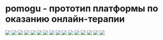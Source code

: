 # pomogu - прототип платформы по оказанию онлайн-терапии

![](https://i.imgur.com/pmfCvLd.jpg)
![](https://i.imgur.com/3ov8Kzm.jpg)
![](https://i.imgur.com/G5U3ktp.jpg)
![](https://i.imgur.com/WkO3ndO.jpg)
![](https://i.imgur.com/2cgwJ0P.jpg)
![](https://i.imgur.com/dFUbkvY.jpg)
![](https://i.imgur.com/z6CaE78.jpg)
![](https://i.imgur.com/eIp0jKB.jpg)
![](https://i.imgur.com/qw6cvAz.jpg)
![](https://i.imgur.com/KzfYR4M.jpg)
![](https://i.imgur.com/eR6ZNL9.jpg)
![](https://i.imgur.com/IJmGyjI.jpg)
![](https://i.imgur.com/j7oUrZk.jpg)
![](https://i.imgur.com/lH6kKVh.jpg)
![](https://i.imgur.com/2gUv8A8.jpg)
![](https://i.imgur.com/RtTXsai.jpg)
